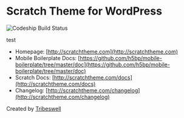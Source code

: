 # Scratch Theme for WordPress

![Codeship Build Status](https://codeship.com/projects/e3e8c2e0-9db0-0132-4699-4ef4301ddd41/status?branch=master)

test

* Homepage: [http://scratchtheme.com](http://scratchtheme.com)
* Mobile Boilerplate Docs: [https://github.com/h5bp/mobile-boilerplate/tree/master/doc](https://github.com/h5bp/mobile-boilerplate/tree/master/doc)
* Scratch Docs: [http://scratchtheme.com/docs](http://scratchtheme.com/docs)
* Changelog: [http://scratchtheme.com/changelog](http://scratchtheme.com/changelog)

Created by [Tribeswell](http://tribeswell.com)
